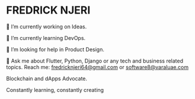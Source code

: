 # FREDRICK NJERI
🔭 I’m currently working on Ideas.

🌱 I’m currently learning DevOps.

🤔 I’m looking for help in Product Design.

💬 Ask me about Flutter, Python, Django or any tech and business related topics.
  Reach me: fredricknjeri64@gmail.com or software8@varaluae.com
  
  Blockchain and dApps Advocate.


Constantly learning, constantly creating

<!-- ![Fredrick's GitHub stats](https://github-readme-stats.vercel.app/api?username=Fredricknjeri&show_icons=true&theme=radical) -->
<!--  [![Top Langs](https://github-readme-stats.vercel.app/api/top-langs/?username=Fredricknjeri)]  -->
